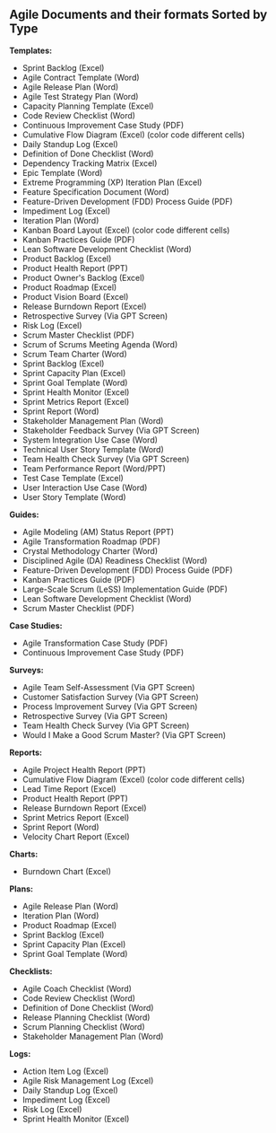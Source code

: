 ## Agile Documents and their formats Sorted by Type

**Templates:**

* Sprint Backlog (Excel)
* Agile Contract Template (Word)
* Agile Release Plan (Word)
* Agile Test Strategy Plan (Word)
* Capacity Planning Template (Excel)
* Code Review Checklist (Word)
* Continuous Improvement Case Study (PDF)
* Cumulative Flow Diagram (Excel) (color code different cells)
* Daily Standup Log (Excel)
* Definition of Done Checklist (Word)
* Dependency Tracking Matrix (Excel)
* Epic Template (Word)
* Extreme Programming (XP) Iteration Plan (Excel)
* Feature Specification Document (Word)
* Feature-Driven Development (FDD) Process Guide (PDF)
* Impediment Log (Excel)
* Iteration Plan (Word)
* Kanban Board Layout (Excel) (color code different cells)
* Kanban Practices Guide (PDF)
* Lean Software Development Checklist (Word)
* Product Backlog (Excel)
* Product Health Report (PPT)
* Product Owner's Backlog (Excel)
* Product Roadmap (Excel)
* Product Vision Board (Excel)
* Release Burndown Report (Excel)
* Retrospective Survey (Via GPT Screen)
* Risk Log (Excel)
* Scrum Master Checklist (PDF)
* Scrum of Scrums Meeting Agenda (Word)
* Scrum Team Charter (Word)
* Sprint Backlog (Excel)
* Sprint Capacity Plan (Excel)
* Sprint Goal Template (Word)
* Sprint Health Monitor (Excel)
* Sprint Metrics Report (Excel)
* Sprint Report (Word)
* Stakeholder Management Plan (Word)
* Stakeholder Feedback Survey (Via GPT Screen)
* System Integration Use Case (Word)
* Technical User Story Template (Word)
* Team Health Check Survey (Via GPT Screen)
* Team Performance Report (Word/PPT)
* Test Case Template (Excel)
* User Interaction Use Case (Word)
* User Story Template (Word)

**Guides:**

* Agile Modeling (AM) Status Report (PPT)
* Agile Transformation Roadmap (PDF)
* Crystal Methodology Charter (Word)
* Disciplined Agile (DA) Readiness Checklist (Word)
* Feature-Driven Development (FDD) Process Guide (PDF)
* Kanban Practices Guide (PDF)
* Large-Scale Scrum (LeSS) Implementation Guide (PDF)
* Lean Software Development Checklist (Word)
* Scrum Master Checklist (PDF)

**Case Studies:**

* Agile Transformation Case Study (PDF)
* Continuous Improvement Case Study (PDF)

**Surveys:**

* Agile Team Self-Assessment (Via GPT Screen)
* Customer Satisfaction Survey (Via GPT Screen)
* Process Improvement Survey (Via GPT Screen)
* Retrospective Survey (Via GPT Screen)
* Team Health Check Survey (Via GPT Screen)
* Would I Make a Good Scrum Master? (Via GPT Screen)

**Reports:**

* Agile Project Health Report (PPT)
* Cumulative Flow Diagram (Excel) (color code different cells)
* Lead Time Report (Excel)
* Product Health Report (PPT)
* Release Burndown Report (Excel)
* Sprint Metrics Report (Excel)
* Sprint Report (Word)
* Velocity Chart Report (Excel)

**Charts:**

* Burndown Chart (Excel)

**Plans:**

* Agile Release Plan (Word)
* Iteration Plan (Word)
* Product Roadmap (Excel)
* Sprint Backlog (Excel)
* Sprint Capacity Plan (Excel)
* Sprint Goal Template (Word)

**Checklists:**

* Agile Coach Checklist (Word)
* Code Review Checklist (Word)
* Definition of Done Checklist (Word)
* Release Planning Checklist (Word)
* Scrum Planning Checklist (Word)
* Stakeholder Management Plan (Word)

**Logs:**

* Action Item Log (Excel)
* Agile Risk Management Log (Excel)
* Daily Standup Log (Excel)
* Impediment Log (Excel)
* Risk Log (Excel)
* Sprint Health Monitor (Excel)


